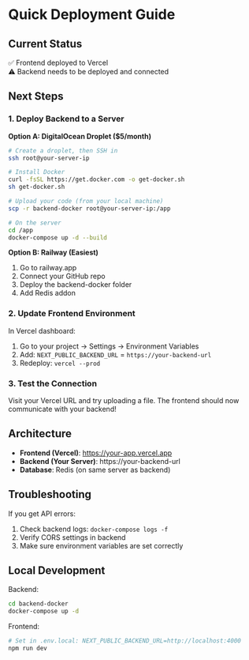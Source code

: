 # Quick Deployment Guide

## Current Status
✅ Frontend deployed to Vercel  
⚠️ Backend needs to be deployed and connected

## Next Steps

### 1. Deploy Backend to a Server

**Option A: DigitalOcean Droplet ($5/month)**
```bash
# Create a droplet, then SSH in
ssh root@your-server-ip

# Install Docker
curl -fsSL https://get.docker.com -o get-docker.sh
sh get-docker.sh

# Upload your code (from your local machine)
scp -r backend-docker root@your-server-ip:/app

# On the server
cd /app
docker-compose up -d --build
```

**Option B: Railway (Easiest)**
1. Go to railway.app
2. Connect your GitHub repo
3. Deploy the backend-docker folder
4. Add Redis addon

### 2. Update Frontend Environment

In Vercel dashboard:
1. Go to your project → Settings → Environment Variables
2. Add: `NEXT_PUBLIC_BACKEND_URL` = `https://your-backend-url`
3. Redeploy: `vercel --prod`

### 3. Test the Connection

Visit your Vercel URL and try uploading a file. The frontend should now communicate with your backend!

## Architecture
- **Frontend (Vercel)**: https://your-app.vercel.app
- **Backend (Your Server)**: https://your-backend-url
- **Database**: Redis (on same server as backend)

## Troubleshooting

If you get API errors:
1. Check backend logs: `docker-compose logs -f`
2. Verify CORS settings in backend
3. Make sure environment variables are set correctly

## Local Development

Backend:
```bash
cd backend-docker
docker-compose up -d
```

Frontend:
```bash
# Set in .env.local: NEXT_PUBLIC_BACKEND_URL=http://localhost:4000
npm run dev
```